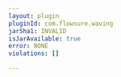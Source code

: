 ```yaml
---
layout: plugin
pluginId: com.flowsure.waving
jarSha1: INVALID
isJarAvailable: true
error: NONE
violations: []

---
```

